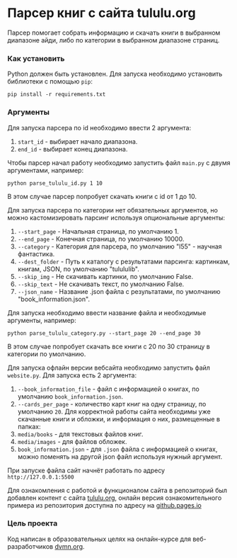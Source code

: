 # Парсер книг с сайта tululu.org

Парсер помогает собрать информацию и скачать книги в выбранном диапазоне айди, либо по категории в выбранном диапазоне страниц.

### Как установить

Python должен быть установлен.
Для запуска необходимо установить библиотеки с помощью `pip`:
```
pip install -r requirements.txt
```

### Аргументы
Для запуска парсера по id необходимо ввести 2 аргумента:
1. `start_id` - выбирает начало диапазона.
2. `end_id` - выбирает конец диапазона.

Чтобы парсер начал работу необходимо запустить файл `main.py` с двумя аргументами, например:
```
python parse_tululu_id.py 1 10
```
В этом случае парсер попробует скачать книги с id от 1 до 10.

Для запуска парсера по категории нет обязательных аргументов, но можно кастомизировать парсинг используя опциональные аргументы:
1. `--start_page` - Начальная страница, по умолчанию 1.
2. `--end_page` - Конечная страница, по умолчанию 10000.
3. `--category` - Категория для парсера, по умолчанию "l55" - научная фантастика.
4. `--dest_folder` - Путь к каталогу с результатами парсинга: картинкам, книгам, JSON, по умолчанию "tulululib".
5. `--skip_img` - Не скачивать картинки, по умолчанию False.
6. `--skip_text` - Не скачивать текст, по умолчанию False.
7. `--json_name` - Название .json файла с результатами, по умолчанию "book_information.json".

Для запуска необходимо ввести название файла и необходимые аргументы, например:
```
python parse_tululu_category.py --start_page 20 --end_page 30
```
В этом случае попробует скачать все книги с 20 по 30 страницу в категории по умолчанию.

Для запуска офлайн версии вебсайта необходимо запустить файл `website.py`. Для запуска есть 2 аргумента:
1. `--book_information_file` - файл с информацией о книгах, по умолчанию `book_information.json`.
2. `--cards_per_page` - количество карт книг на одну страницу, по умолчанию `20`.
Для корректной работы сайта необходимы уже скачанные книги и обложки, и информация о них, размещенные в папках:
1. `media/books` - для текстовых файлов книг.
2. `media/images` - для файлов обложек.
3. `book_information.json` - для `.json` файла с информацией о книгах, можно поменять на другой json файл используя нужный аргумент.

При запуске файла сайт начнёт работать по адресу `http://127.0.0.1:5500`

Для ознакомления с работой и функционалом сайта в репозиторий был добавлен контент с сайта [tululu.org](https://tululu.org/), онлайн версия ознакомительного примера из репозитория доступна по адресу на [github.pages.io](https://zhartem21.github.io/library-parse/pages/index1.html)

### Цель проекта

Код написан в образовательных целях на онлайн-курсе для веб-разработчиков [dvmn.org](https://dvmn.org/).